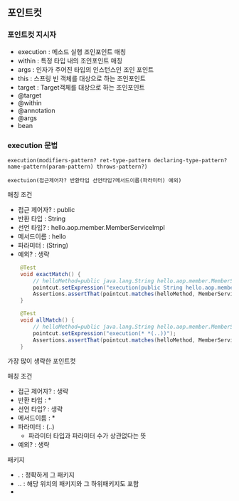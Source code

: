 ## 포인트컷

### 포인트컷 지시자

- execution : 메소드 실행 조인포인트 매칭
- within : 특정 타입 내의 조인포인트 매칭
- args : 인자가 주어진 타입의 인스턴스인 조인 포인트
- this : 스프링 빈 객체를 대상으로 하는 조인포인트
- target : Target객체를 대상으로 하는 조인포인트
- @target
- @within
- @annotation
- @args
- bean



### execution 문법

```
execution(modifiers-pattern? ret-type-pattern declaring-type-pattern?name-pattern(param-pattern) throws-pattern?)

exectuion(접근제어자? 반환타입 선언타입?메서드이름(파라미터) 예외)
```

매칭 조건

- 접근 제어자? : public
- 반환 타입 : String
- 선언 타입? : hello.aop.member.MemberServiceImpl
- 메서드이름 : hello
- 파라미터 : (String)
- 예외? : 생략



```java
    @Test
    void exactMatch() {
        // helloMethod=public java.lang.String hello.aop.member.MemberServiceImpl.hello(java.lang.String)
        pointcut.setExpression("execution(public String hello.aop.member.MemberServiceImpl.hello(String))");
        Assertions.assertThat(pointcut.matches(helloMethod, MemberServiceImpl.class)).isTrue();
    }

    @Test
    void allMatch() {
        // helloMethod=public java.lang.String hello.aop.member.MemberServiceImpl.hello(java.lang.String)
        pointcut.setExpression("execution(* *(..))");
        Assertions.assertThat(pointcut.matches(helloMethod, MemberServiceImpl.class)).isTrue();
    }
```

가장 많이 생략한 포인트컷

매칭 조건

- 접근 제어자? : 생략
- 반환 타입 : *
- 선언 타입? : 생략
- 메서드이름 : *
- 파라미터 : (..)
  - 파라미터 타입과 파라미터 수가 상관없다는 뜻
- 예외? : 생략



패키지

- . : 정확하게 그 패키지
- .. : 해당 위치의 패키지와 그 하위패키지도 포함
- 